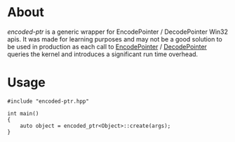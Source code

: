 # About
*encoded-ptr* is a generic wrapper for EncodePointer / DecodePointer Win32 apis. It was made for learning purposes and may not be a good solution to be used in production as each call to [EncodePointer](https://docs.microsoft.com/en-us/previous-versions/bb432254(v=vs.85)) / [DecodePointer](https://docs.microsoft.com/en-us/previous-versions/bb432242(v=vs.85)) queries the kernel and introduces a significant run time overhead.

# Usage
```
#include "encoded-ptr.hpp"

int main()
{
    auto object = encoded_ptr<Object>::create(args);
}
```
